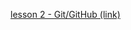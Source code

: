 [lesson 2 - Git/GitHub (link)](https://western-appeal-39b.notion.site/Linux-Git-2-Nov-17-2023-67b6a8125bf242869a1f680b04a0abf8)